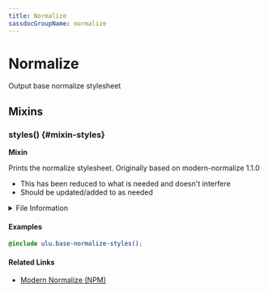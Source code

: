 ```yaml
---
title: Normalize
sassdocGroupName: normalize
---
```



# Normalize

<div class="type-large">

Output base normalize stylesheet

</div>



## Mixins




<div class="sassdoc-item-header">

###  styles() {#mixin-styles}

  <div class="sassdoc-item-header__labels">
    <span class="tag tag--primary"><strong>Mixin</strong></span>
  </div>

</div>

  

Prints the normalize stylesheet. Originally based on modern-normalize 1.1.0
- This has been reduced to what is needed and doesn't interfere
- Should be updated/added to as needed
    
    


<details>
  <summary>File Information</summary>
  
- **File:** _normalize.scss
- **Group:** normalize
- **Type:** mixin
- **Lines (comments):** 10-15
- **Lines (code):** 17-199

</details>

    

#### Examples

      


``` scss
@include ulu.base-normalize-styles();
```
  

      

#### Related Links

- [Modern Normalize (NPM)](https://www.npmjs.com/package/modern-normalize)

    
  
  